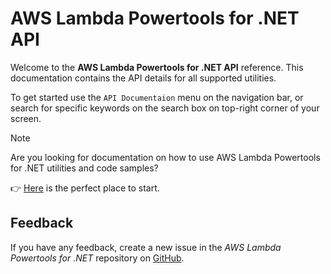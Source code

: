 # AWS Lambda Powertools for .NET API

Welcome to the **AWS Lambda Powertools for .NET API** reference. This documentation contains the API details for all supported utilities.

To get started use the `API Documentaion` menu on the navigation bar, or search for specific keywords on the search box on top-right corner of your screen.

> [!NOTE]
> Are you looking for documentation on how to use AWS Lambda Powertools for .NET utilities and code samples?
>  
> 👉 [Here](https://awslabs.github.io/aws-lambda-powertools-dotnet/) is the perfect place to start.

## Feedback

If you have any feedback, create a new issue in the *AWS Lambda Powertools for .NET* repository on [GitHub](https://github.com/aws-powertools/lambda-dotnet/issues).
